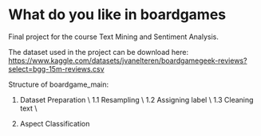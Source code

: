 # What do you like in boardgames

Final project for the course Text Mining and Sentiment Analysis.

The dataset used in the project can be download here: https://www.kaggle.com/datasets/jvanelteren/boardgamegeek-reviews?select=bgg-15m-reviews.csv

Structure of boardgame_main:

1. Dataset Preparation \\
  1.1 Resampling \\
  1.2 Assigning label \\
  1.3 Cleaning text \\

2. Aspect Classification


